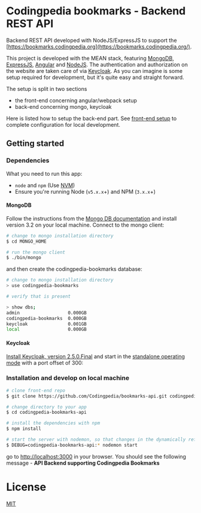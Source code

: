 Codingpedia bookmarks - Backend REST API
========================================

Backend REST API developed with NodeJS/ExpressJS to support the [https://bookmarks.codingpedia.org](https://bookmarks.codingpedia.org/).

This project is developed with the MEAN stack, featuring [MongoDB](https://docs.mongodb.com/manual/), [ExpressJS](https://expressjs.com/en/api.html), [Angular](https://angular.io/docs/ts/latest/) and [NodeJS](https://nodejs.org/en/docs/). The authentication and authorization
 on the website are taken care of via [Keycloak](http://www.keycloak.org/). As you can imagine is some setup required for development, but it's quite easy and straight forward.

The setup is split in two sections
* the front-end concerning angular/webpack setup
* back-end concerning mongo, keycloak

Here is listed how to setup the back-end part. See [front-end setup](https://github.com/Codingpedia/bookmarks) to complete configuration for local development.

## Getting started

### Dependencies

What you need to run this app:
* `node` and `npm` (Use [NVM](https://github.com/creationix/nvm))
* Ensure you're running Node (`v5.x.x`+) and NPM (`3.x.x`+)

#### MongoDB

Follow the instructions from the [Mongo DB documentation](https://docs.mongodb.com/v3.2/installation/) and install version 3.2 on your local machine.
Connect to the mongo client:

```bash
# change to mongo installation directory
$ cd MONGO_HOME

# run the mongo client
$ ./bin/mongo
```

 and then create the codingpedia-bookmarks database:

```bash
# change to mongo installation directory
> use codingpedia-bookmarks

# verify that is present

> show dbs;
admin                  0.000GB
codingpedia-bookmarks  0.000GB
keycloak               0.001GB
local                  0.000GB
```

#### Keycloak

[Install Keycloak, version 2.5.0.Final](https://keycloak.gitbooks.io/server-installation-and-configuration/content/index.html) and start in the [standalone operating mode](https://keycloak.gitbooks.io/server-installation-and-configuration/content/topics/operating-mode/standalone.html) with a port offset of 300:

### Installation and develop on local machine

```bash
# clone front-end repo
$ git clone https://github.com/Codingpedia/bookmarks-api.git codingpedia-bookmarks-api

# change directory to your app
$ cd codingpedia-bookmarks-api

# install the dependencies with npm
$ npm install

# start the server with nodemon, so that changes in the dynamically reflected
$ DEBUG=codingpedia-bookmarks-api:* nodemon start
```

go to [http://localhost:3000](http://localhost:3000) in your browser. You should see the following message - **API Backend supporting Codingpedia Bookmarks**

# License

[MIT](/LICENSE)
